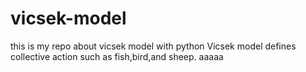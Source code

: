 # vicsek-model
this is my repo about vicsek model with python
Vicsek model defines collective action such as fish,bird,and sheep.
aaaaa
